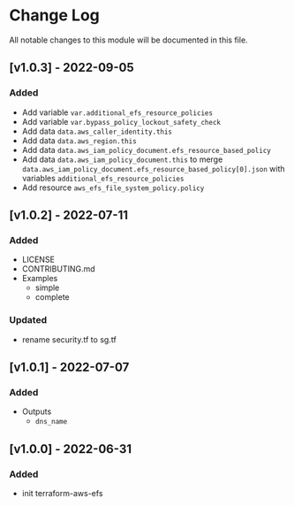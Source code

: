 # Change Log

All notable changes to this module will be documented in this file.

## [v1.0.3] - 2022-09-05

### Added

- Add variable `var.additional_efs_resource_policies`
- Add variable `var.bypass_policy_lockout_safety_check`
- Add data `data.aws_caller_identity.this`
- Add data `data.aws_region.this`
- Add data `data.aws_iam_policy_document.efs_resource_based_policy`
- Add data `data.aws_iam_policy_document.this` to merge `data.aws_iam_policy_document.efs_resource_based_policy[0].json` with variables `additional_efs_resource_policies`
- Add resource `aws_efs_file_system_policy.policy`

## [v1.0.2] - 2022-07-11

### Added

- LICENSE
- CONTRIBUTING.md
- Examples
  - simple
  - complete

### Updated

- rename security.tf to sg.tf


## [v1.0.1] - 2022-07-07


### Added

- Outputs
  - `dns_name`

## [v1.0.0] - 2022-06-31

### Added

- init terraform-aws-efs
